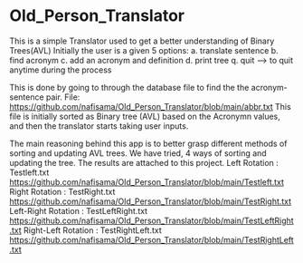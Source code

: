 # Old_Person_Translator
  This is a simple Translator used to get a better understanding of Binary Trees(AVL) 
  Initially the user is a given 5 options:
  a. translate sentence
  b. find acronym
  c. add an acronym and definition 
  d. print tree 
  q. quit --> to quit anytime during the process
  
  This is done by going to through the database file to find the the acronym-sentence pair. File: https://github.com/nafisama/Old_Person_Translator/blob/main/abbr.txt
  This file is initially sorted as Binary tree (AVL) based on the Acronymn values, and then the translator starts taking user inputs.
  
  The main reasoning behind this app is to better grasp different methods of sorting and updating AVL trees.
  We have tried, 4 ways of sorting and updating the tree. The results are attached to this project.
  Left Rotation       : Testleft.txt       https://github.com/nafisama/Old_Person_Translator/blob/main/Testleft.txt
  Right Rotation      : TestRight.txt      https://github.com/nafisama/Old_Person_Translator/blob/main/TestRight.txt
  Left-Right Rotation : TestLeftRight.txt  https://github.com/nafisama/Old_Person_Translator/blob/main/TestLeftRight.txt
  Right-Left Rotation :  TestRightLeft.txt https://github.com/nafisama/Old_Person_Translator/blob/main/TestRightLeft.txt

  
  
  
